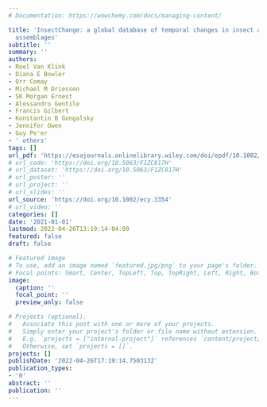 ```yaml
---
# Documentation: https://wowchemy.com/docs/managing-content/

title: 'InsectChange: a global database of temporal changes in insect and arachnid
  assemblages'
subtitle: ''
summary: ''
authors:
- Roel Van Klink
- Diana E Bowler
- Orr Comay
- Michael M Driessen
- SK Morgan Ernest
- Alessandro Gentile
- Francis Gilbert
- Konstantin B Gongalsky
- Jennifer Owen
- Guy Pe'er
- ' others'
tags: []
url_pdf: 'https://esajournals.onlinelibrary.wiley.com/doi/epdf/10.1002/ecy.3354'
# url_code: 'https://doi.org/10.5063/F1ZC817H'
# url_dataset: 'https://doi.org/10.5063/F1ZC817H'
# url_poster: ''
# url_project: ''
# url_slides: ''
url_source: 'https://doi.org/10.1002/ecy.3354'
# url_video: ''
categories: []
date: '2021-01-01'
lastmod: 2022-04-26T13:19:14-04:00
featured: false
draft: false

# Featured image
# To use, add an image named `featured.jpg/png` to your page's folder.
# Focal points: Smart, Center, TopLeft, Top, TopRight, Left, Right, BottomLeft, Bottom, BottomRight.
image:
  caption: ''
  focal_point: ''
  preview_only: false

# Projects (optional).
#   Associate this post with one or more of your projects.
#   Simply enter your project's folder or file name without extension.
#   E.g. `projects = ["internal-project"]` references `content/project/deep-learning/index.md`.
#   Otherwise, set `projects = []`.
projects: []
publishDate: '2022-04-26T17:19:14.750313Z'
publication_types:
- '0'
abstract: ''
publication: ''
---
```

